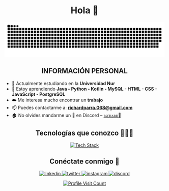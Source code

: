 <h1 align="center">Hola 👋</h1>

<div align="center">
  <img src="https://github.com/1999AZZAR/1999AZZAR/blob/readme/resources/grid-snake.svg" alt="snake animation" />
</div>

<h2 align="center">INFORMACIÓN PERSONAL</h2>

- 🔭 Actualmente estudiando en la **Universidad Nur**
- 🌱 Estoy aprendiendo **Java - Python - Kotlin - MySQL - HTML - CSS - JavaScript - PostgreSQL**
- ☁️ Me interesa mucho encontrar un **trabajo**
- 📫 Puedes contactarme a: **richardparra.068@gmail.com**
- 🏠 No olvides mandarme un **👋** en Discord – [ꭱꭵꮯꮋꭺꭱꭰ](https://discord.com/channels/831363654259441666/831363654929612814)

<h2 align="center">Tecnologías que conozco 👨🏻‍💻</h2>

<p align="center">
  <a href="https://skillicons.dev">
    <img src="https://skillicons.dev/icons?i=git,cpp,css,discord,postgres,express,figma,github,html,java,js,react,kotlin,linux,mysql,nodejs,postman,py,vscode,ps&perline=10" alt="Tech Stack" />
  </a>
</p>

<h2 align="center">Conéctate conmigo 🤝</h2>

<p align="center">
  <a href="https://www.linkedin.com/in/richard-parra-zegarra-118506341/" target="_blank">
    <img src="https://user-images.githubusercontent.com/88904952/234979284-68c11d7f-1acc-4f0c-ac78-044e1037d7b0.png" alt="linkedin" height="50" width="50" />
  </a>
  <a href="https://twitter.com/1010nishant" target="_blank">
    <img src="https://user-images.githubusercontent.com/88904952/234980676-61bfb021-ecc8-48f7-88e6-34c1b06c4a58.png" alt="twitter" height="50" width="50" />
  </a>
  <a href="https://www.instagram.com/richard_parra06/" target="_blank">
    <img src="https://user-images.githubusercontent.com/88904952/234981169-2dd1e58f-4b7e-468c-8213-034ba62156c3.png" alt="instagram" height="50" width="50" />
  </a>
  <a href="https://discord.gg/xtSMwKmS" target="_blank">
    <img src="https://user-images.githubusercontent.com/88904952/234982627-019fd336-6248-453c-9b05-97c13fd1d207.png" alt="discord" height="50" width="50" />
  </a>
</p>

<div align="center">
  <a href="https://github.com/richardparra99">
    <img src="https://visitcount.itsvg.in/api?id=richardparra99&icon=3&color=6" alt="Profile Visit Count" />
  </a>
</div>


